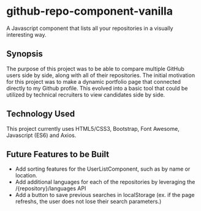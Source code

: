 # github-repo-component-vanilla
A Javascript component that lists all your repositories in a visually interesting way.

## Synopsis

The purpose of this project was to be able to compare multiple GitHub users side by side, along with all of their repositories. The initial motivation for this project was to make a dynamic portfolio page that connected directly to my Github profile. This evolved into a basic tool that could be utilized by technical recruiters to view candidates side by side.

## Technology Used

This project currently uses HTML5/CSS3, Bootstrap, Font Awesome, Javascript (ES6) and Axios.

## Future Features to be Built

- Add sorting features for the UserListComponent, such as by name or location.
- Add additional languages for each of the repositories by leveraging the /{repository}/languages API 
- Add a button to save previous searches in localStorage (ex. if the page refreshs, the user does not lose their search parameters.)


